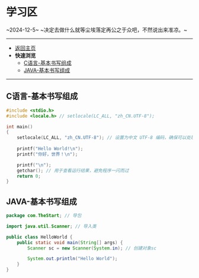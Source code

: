 # 学习区

~2024-12-5~
~决定去做什么就等尘埃落定再公之于众吧，不然说出来准凉。~

---

- [返回主页](index.html)
- **快速浏览**
  - [C语言-基本书写组成](C语言-基本书写组成)
  - [JAVA-基本书写组成](JAVA-基本书写组成)

---

## C语言-基本书写组成

```C
#include <stdio.h>
#include <locale.h> // setlocale(LC_ALL, "zh_CN.UTF-8");

int main()
{
    setlocale(LC_ALL, "zh_CN.UTF-8"); // 设置为中文 UTF-8 编码，确保可以处理中文
    
    printf("Hello World!\n");
    printf("你好，世界！\n");

    printf("\n");
    getchar(); // 用于查看运行结果，避免程序一闪而过
    return 0;
}
```

## JAVA-基本书写组成

```JAVA
package com.TheStart; // 导包

import java.util.Scanner; // 导入类

public class HelloWorld {
    public static void main(String[] args) {
        Scanner sc = new Scanner(System.in); // 创建对象sc

        System.out.println("Hello World");
    }
}
```
